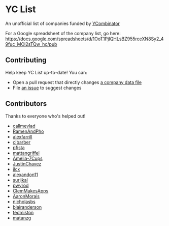 # YC List

An unofficial list of companies funded by [YCombinator](http://www.ycombinator.com/)

For a Google spreadsheet of the company list, go here:
https://docs.google.com/spreadsheets/d/1OoT1PjIQHLsBZ955rceXN8Sy2_49fuc_MOl2sTQw_hc/pub


## Contributing

Help keep YC List up-to-date! You can:

* Open a pull request that directly changes [a company data file](https://github.com/linrock/yclist/tree/master/data/companies)
* File [an issue](https://github.com/linrock/yclist) to suggest changes


## Contributors

Thanks to everyone who's helped out!

- [callmevlad](https://github.com/callmevlad)
- [RamenAndPho](https://github.com/RamenAndPho)
- [alexfarrill](https://github.com/alexfarrill)
- [cjbarber](https://github.com/cjbarber)
- [pfista](https://github.com/pfista)
- [mattangriffel](https://github.com/mattangriffel)
- [Amelia-7Cups](https://github.com/Amelia-7Cups)
- [JustinChavez](https://github.com/JustinChavez)
- [jlcx](https://github.com/jlcx)
- [alexandon11](https://github.com/alexandon11)
- [surjikal](https://github.com/surjikal)
- [pwyrod](https://github.com/pwyrod)
- [ClemMakesApps](https://github.com/ClemMakesApps)
- [AaronMorais](https://github.com/AaronMorais)
- [nicholasbs](https://github.com/nicholasbs)
- [blairanderson](https://github.com/blairanderson)
- [tedmiston](https://github.com/tedmiston)
- [matanzg](https://github.com/matanzg)
